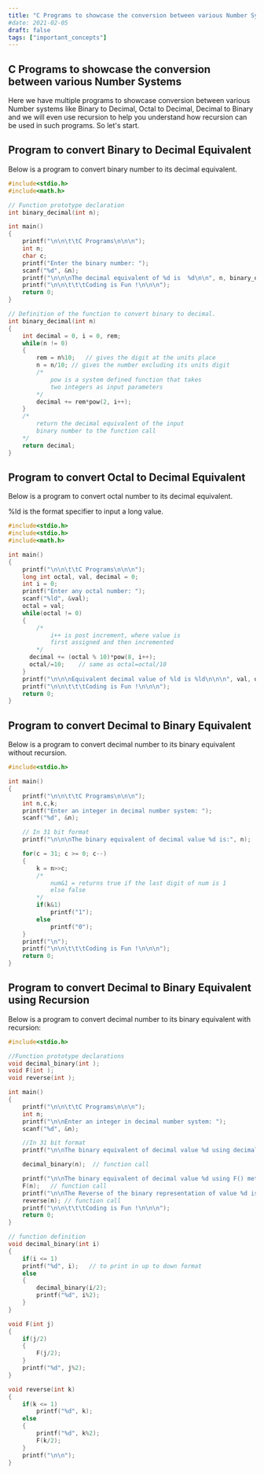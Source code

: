 ```yaml
---
title: "C Programs to showcase the conversion between various Number Systems"
#date: 2021-02-05
draft: false
tags: ["important_concepts"]
---
```


## C Programs to showcase the conversion between various Number Systems

Here we have multiple programs to showcase conversion between various Number systems like Binary to Decimal, Octal to Decimal, Decimal to Binary and we will even use recursion to help you understand how recursion can be used in such programs. So let's start.

## Program to convert Binary to Decimal Equivalent

Below is a program to convert binary number to its decimal equivalent.

```c
#include<stdio.h>
#include<math.h>

// Function prototype declaration
int binary_decimal(int n);

int main()
{
    printf("\n\n\t\tC Programs\n\n\n");
    int n;
    char c;
    printf("Enter the binary number: ");
    scanf("%d", &n);
    printf("\n\n\nThe decimal equivalent of %d is  %d\n\n", n, binary_decimal(n)); // function calling
    printf("\n\n\t\t\tCoding is Fun !\n\n\n");
    return 0;
}

// Definition of the function to convert binary to decimal.
int binary_decimal(int n)
{
    int decimal = 0, i = 0, rem;
    while(n != 0)
    {
        rem = n%10;   // gives the digit at the units place
        n = n/10; // gives the number excluding its units digit
        /*
            pow is a system defined function that takes
            two integers as input parameters
        */
        decimal += rem*pow(2, i++);
    }
    /*
        return the decimal equivalent of the input
        binary number to the function call
    */
    return decimal;
}
```

## Program to convert Octal to Decimal Equivalent

Below is a program to convert octal number to its decimal equivalent.

%ld is the format specifier to input a long value.

```c
#include<stdio.h>
#include<stdio.h>
#include<math.h>

int main()
{
    printf("\n\n\t\tC Programs\n\n\n");
    long int octal, val, decimal = 0;
    int i = 0;
    printf("Enter any octal number: ");
    scanf("%ld", &val);
    octal = val;
    while(octal != 0)
    {
        /*
            i++ is post increment, where value is
            first assigned and then incremented
        */
      decimal += (octal % 10)*pow(8, i++);
      octal/=10;    // same as octal=octal/10
    }
    printf("\n\n\nEquivalent decimal value of %ld is %ld\n\n\n", val, decimal);
    printf("\n\n\t\t\tCoding is Fun !\n\n\n");
    return 0;
}
```

## Program to convert Decimal to Binary Equivalent

Below is a program to convert decimal number to its binary equivalent without recursion.

```c
#include<stdio.h>

int main()
{
    printf("\n\n\t\tC Programs\n\n\n");
    int n,c,k;
    printf("Enter an integer in decimal number system: ");
    scanf("%d", &n);

    // In 31 bit format
    printf("\n\n\nThe binary equivalent of decimal value %d is:", n);

    for(c = 31; c >= 0; c--)
    {
        k = n>>c;
        /*
            num&1 = returns true if the last digit of num is 1
            else false
        */
        if(k&1)
            printf("1");
        else
            printf("0");
    }
    printf("\n");
    printf("\n\n\t\t\tCoding is Fun !\n\n\n");
    return 0;
}
```

## Program to convert Decimal to Binary Equivalent using Recursion

Below is a program to convert decimal number to its binary equivalent with recursion:

```c
#include<stdio.h>

//Function prototype declarations
void decimal_binary(int );
void F(int );
void reverse(int );

int main()
{
    printf("\n\n\t\tC Programs\n\n\n");
    int n;
    printf("\n\nEnter an integer in decimal number system: ");
    scanf("%d", &n);

    //In 31 bit format
    printf("\n\nThe binary equivalent of decimal value %d using decimal_binary method is: ", n);

    decimal_binary(n);  // function call

    printf("\n\nThe binary equivalent of decimal value %d using F() method is: ", n);
    F(n);   // function call
    printf("\n\nThe Reverse of the binary representation of value %d is: ", n);
    reverse(n); // function call
    printf("\n\n\t\t\tCoding is Fun !\n\n\n");
    return 0;
}

// function definition
void decimal_binary(int i)
{
    if(i <= 1)
    printf("%d", i);   // to print in up to down format
    else
    {
        decimal_binary(i/2);
        printf("%d", i%2);
    }
}

void F(int j)
{
    if(j/2)
    {
        F(j/2);
    }
    printf("%d", j%2);
}

void reverse(int k)
{
    if(k <= 1)
        printf("%d", k);
    else
    {
        printf("%d", k%2);
        F(k/2);
    }
    printf("\n\n");
}
```
